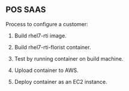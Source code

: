 POS SAAS
--------
Process to configure a customer:

1. Build rhel7-rti image.

2. Build rhel7-rti-florist container.

3. Test by running container on build machine.

4. Upload container to AWS.

5. Deploy container as an EC2 instance.
